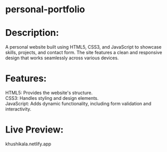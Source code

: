 # personal-portfolio
# Description:
A personal website built using HTML5, CSS3, and JavaScript to showcase skills, projects, and contact form. The site features a clean and responsive design that works seamlessly across various devices.

# Features:
HTML5: Provides the website's structure.\
CSS3: Handles styling and design elements.\
JavaScript: Adds dynamic functionality, including form validation and interactivity.

# Live Preview: 
khushikala.netlify.app
